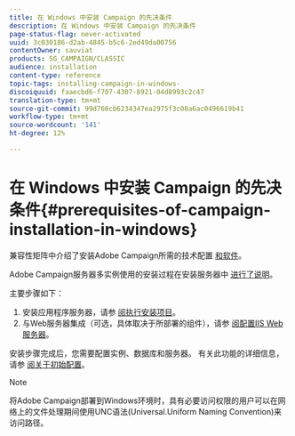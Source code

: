 ```yaml
---
title: 在 Windows 中安装 Campaign 的先决条件
description: 在 Windows 中安装 Campaign 的先决条件
page-status-flag: never-activated
uuid: 3c030186-d2ab-4845-b5c6-2ed49da00756
contentOwner: sauviat
products: SG_CAMPAIGN/CLASSIC
audience: installation
content-type: reference
topic-tags: installing-campaign-in-windows-
discoiquuid: faaecbd6-f707-4307-8921-04d8993c2c47
translation-type: tm+mt
source-git-commit: 99d766cb6234347ea2975f3c08a6ac0496619b41
workflow-type: tm+mt
source-wordcount: '141'
ht-degree: 12%

---
```



# 在 Windows 中安装 Campaign 的先决条件{#prerequisites-of-campaign-installation-in-windows}

兼容性矩阵中介绍了安装Adobe Campaign所需的技术配置 [和软件](../../rn/using/compatibility-matrix.md)。

Adobe Campaign服务器多实例使用的安装过程在安装服务器中 [进行了说明](../../installation/using/installing-the-server.md)。

主要步骤如下：

1. 安装应用程序服务器，请参 [阅执行安装项目](../../installation/using/installing-the-server.md#executing-the-installation-program)。
1. 与Web服务器集成（可选，具体取决于所部署的组件），请参 [阅配置IIS Web服务器](../../installation/using/integration-into-a-web-server-for-windows.md#configuring-the-iis-web-server)。

安装步骤完成后，您需要配置实例、数据库和服务器。 有关此功能的详细信息，请参 [阅关于初始配置](../../installation/using/about-initial-configuration.md)。

>[!NOTE]
>
>将Adobe Campaign部署到Windows环境时，具有必要访问权限的用户可以在网络上的文件处理期间使用UNC语法(Universal.Uniform Naming Convention)来访问路径。

